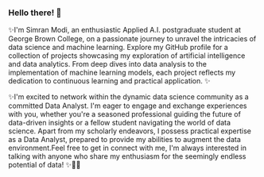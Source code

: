 ### Hello there!  👋



 ✨I'm Simran Modi, an enthusiastic Applied A.I. postgraduate student at George Brown College, on a passionate journey to unravel the intricacies of data science and machine learning. Explore my GitHub profile for a collection of projects showcasing my exploration of artificial intelligence and data analytics. From deep dives into data analysis to the implementation of machine learning models, each project reflects my dedication to continuous learning and practical application. ✨

 ✨I'm excited to network within the dynamic data science community as a committed Data Analyst. I'm eager to engage and exchange experiences with you, whether you're a seasoned professional guiding the future of data-driven insights or a fellow student navigating the world of data science. Apart from my scholarly endeavors, I possess practical expertise as a Data Analyst, prepared to provide my abilities to augment the data environment.Feel free to get in connect with me, I'm always interested in talking with anyone who share my enthusiasm for the seemingly endless potential of data! ✨👩‍💻


<!--
**simranmodi1609/simranmodi1609** is a ✨ _special_ ✨ repository because its `README.md` (this file) appears on your GitHub profile.
